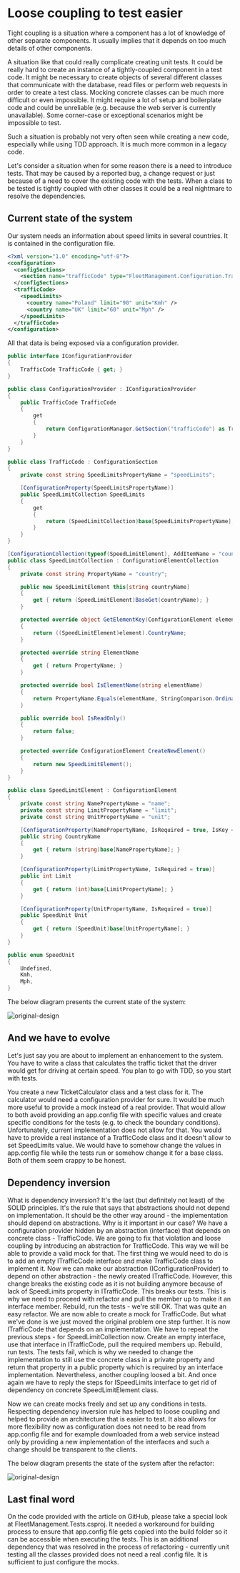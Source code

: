 # Loose coupling to test easier

Tight coupling is a situation where a component has a lot of knowledge of other separate components. It usually implies that it depends on too much details of other components.

A situation like that could really complicate creating unit tests. It could be really hard to create an instance of a tightly-coupled component in a test code. It might be necessary to create objects of several different classes that communicate with the database, read files or perform web requests in order to create a test class. Mocking concrete classes can be much more difficult or even impossible. It might require a lot of setup and boilerplate code and could be unreliable (e.g. because the web server is currently unavailable). Some corner-case or exceptional scenarios might be impossible to test.

Such a situation is probably not very often seen while creating a new code, especially while using TDD approach. It is much more common in a legacy code.

Let's consider a situation when for some reason there is a need to introduce tests. That may be caused by a reported bug, a change request or just because of a need to cover the existing code with the tests. When a class to be tested is tightly coupled with other classes it could be a real nightmare to resolve the dependencies.

## Current state of the system

Our system needs an information about speed limits in several countries. It is contained in the configuration file.

```xml
<?xml version="1.0" encoding="utf-8"?>
<configuration>
  <configSections>
    <section name="trafficCode" type="FleetManagement.Configuration.TrafficCode, FleetManagement" />
  </configSections>
  <trafficCode>
    <speedLimits>
      <country name="Poland" limit="90" unit="Kmh" />
      <country name="UK" limit="60" unit="Mph" />
    </speedLimits>
  </trafficCode>
</configuration>
```

All that data is being exposed via a configuration provider.

```c#
public interface IConfigurationProvider
{
    TrafficCode TrafficCode { get; }
}

public class ConfigurationProvider : IConfigurationProvider
{
    public TrafficCode TrafficCode
    {
        get
        {
            return ConfigurationManager.GetSection("trafficCode") as TrafficCode;
        }
    }
}

public class TrafficCode : ConfigurationSection
{
    private const string SpeedLimitsPropertyName = "speedLimits";

    [ConfigurationProperty(SpeedLimitsPropertyName)]
    public SpeedLimitCollection SpeedLimits
    {
        get
        {
            return (SpeedLimitCollection)base[SpeedLimitsPropertyName];
        }
    }
}

[ConfigurationCollection(typeof(SpeedLimitElement), AddItemName = "country")]
public class SpeedLimitCollection : ConfigurationElementCollection
{
    private const string PropertyName = "country";

    public new SpeedLimitElement this[string countryName]
    {
        get { return (SpeedLimitElement)BaseGet(countryName); }
    }

    protected override object GetElementKey(ConfigurationElement element)
    {
        return ((SpeedLimitElement)element).CountryName;
    }

    protected override string ElementName
    {
        get { return PropertyName; }
    }

    protected override bool IsElementName(string elementName)
    {
        return PropertyName.Equals(elementName, StringComparison.OrdinalIgnoreCase);
    }

    public override bool IsReadOnly()
    {
        return false;
    }

    protected override ConfigurationElement CreateNewElement()
    {
        return new SpeedLimitElement();
    }
}

public class SpeedLimitElement : ConfigurationElement
{
    private const string NamePropertyName = "name";
    private const string LimitPropertyName = "limit";
    private const string UnitPropertyName = "unit";

    [ConfigurationProperty(NamePropertyName, IsRequired = true, IsKey = true)]
    public string CountryName
    {
        get { return (string)base[NamePropertyName]; }
    }

    [ConfigurationProperty(LimitPropertyName, IsRequired = true)]
    public int Limit
    {
        get { return (int)base[LimitPropertyName]; }
    }

    [ConfigurationProperty(UnitPropertyName, IsRequired = true)]
    public SpeedUnit Unit
    {
        get { return (SpeedUnit)base[UnitPropertyName]; }
    }
}

public enum SpeedUnit
{
    Undefined,
    Kmh,
    Mph,
}
```

The below diagram presents the current state of the system:

![original-design](./original_system_design.png "Original system design")

## And we have to evolve

Let's just say you are about to implement an enhancement to the system. You have to write a class that calculates the traffic ticket that the driver would get for driving at certain speed. You plan to go with TDD, so you start with tests.

You create a new TicketCalculator class and a test class for it. The calculator would need a configuration provider for sure. It would be much more useful to provide a mock instead of a real provider. That would allow to both avoid providing an app.config file with specific values and create specific conditions for the tests (e.g. to check the boundary conditions).
Unfortunately, current implementation does not allow for that. You would have to provide a real instance of a TrafficCode class and it doesn't allow to set SpeedLimits value. We would have to somehow change the values in app.config file while the tests run or somehow change it for a base class. Both of them seem crappy to be honest.

## Dependency inversion

What is dependency inversion? It's the last (but definitely not least) of the SOLID principles. It's the rule that says that abstractions should not depend on implementation. It should be the other way around - the implementation should depend on abstractions.
Why is it important in our case? We have a configuration provider hidden by an abstraction (interface) that depends on concrete class - TrafficCode. We are going to fix that violation and loose coupling by introducing an abstraction for TrafficCode. This way we will be able to provide a valid mock for that.
The first thing we would need to do is to add an empty ITrafficCode interface and make TrafficCode class to implement it.
Now we can make our abstraction (IConfigurationProvider) to depend on other abstraction - the newly created ITrafficCode. However, this change breaks the existing code as it is not building anymore because of lack of SpeedLimits property in ITrafficCode. This breaks our tests. This is why we need to proceed with refactor and pull the member up to make it an interface member. Rebuild, run the tests - we're still OK. That was quite an easy refactor.
We are now able to create a mock for TrafficCode. But what we've done is we just moved the original problem one step further. It is now ITrafficCode that depends on an implementation. We have to repeat the previous steps - for SpeedLimitCollection now.
Create an empty interface, use that interface in ITrafficCode, pull the required members up. Rebuild, run tests. The tests fail, which is why we needed to change the implementation to still use the concrete class in a private property and return that property in a public property which is required by an interface implementation. Nevertheless, another coupling loosed a bit.
And once again we have to reply the steps for ISpeedLimits interface to get rid of dependency on concrete SpeedLimitElement class.

Now we can create mocks freely and set up any conditions in tests. Respecting dependency inversion rule has helped to loose coupling and helped to provide an architecture that is easier to test. It also allows for more flexibility now as configuration does not need to be read from app.config file and for example downloaded from a web service instead only by providing a new implementation of the interfaces and such a change should be transparent to the clients.

The below diagram presents the state of the system after the refactor:

![original-design](./system_design_after_refactor.png "System design after refactor")

## Last final word

On the code provided with the article on GitHub, please take a special look at FleetManagement.Tests.csproj. It needed a workaround for building process to ensure that app.config file gets copied into the build folder so it can be accessible when executing the tests. This is an additional dependency that was resolved in the process of refactoring - currently unit testing all the classes provided does not need a real .config file. It is sufficient to just configure the mocks.
